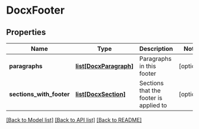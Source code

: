 # DocxFooter

## Properties
Name | Type | Description | Notes
------------ | ------------- | ------------- | -------------
**paragraphs** | [**list[DocxParagraph]**](DocxParagraph.md) | Paragraphs in this footer | [optional] 
**sections_with_footer** | [**list[DocxSection]**](DocxSection.md) | Sections that the footer is applied to | [optional] 

[[Back to Model list]](../README.md#documentation-for-models) [[Back to API list]](../README.md#documentation-for-api-endpoints) [[Back to README]](../README.md)


